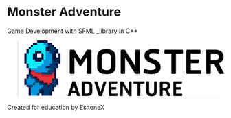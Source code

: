 # Monster Adventure
Game Development with SFML _library in C++

>![Monster Adventure Logo](./Monster_Adventure/src/Resource/Gamelogo/logo_Black.png)

Created for education by EsitoneX 